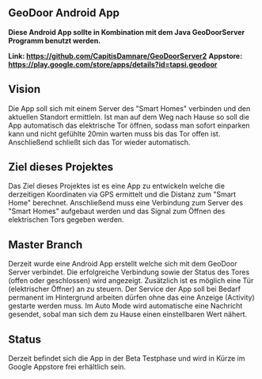 ## GeoDoor Android App

**Diese Android App sollte in Kombination mit dem Java GeoDoorServer Programm benutzt werden.**

**Link: https://github.com/CapitisDamnare/GeoDoorServer2**
**Appstore: https://play.google.com/store/apps/details?id=tapsi.geodoor**

## Vision
Die App soll sich mit einem Server des "Smart Homes" verbinden und den aktuellen Standort ermittleln.
Ist man auf dem Weg nach Hause so soll die App automatisch das elektrische Tor öffnen, sodass man sofort einparken kann und nicht
gefühlte 20min warten muss bis das Tor offen ist. Anschließend schließt sich das Tor wieder automatisch.

## Ziel dieses Projektes
Das Ziel dieses Projektes ist es eine App zu entwickeln welche die derzeitigen Koordinaten via GPS ermittelt und die Distanz
zum "Smart Home" berechnet. Anschließend muss eine Verbindung zum Server des "Smart Homes" aufgebaut werden und das Signal zum Öffnen
des elektrischen Tors gegeben werden.

## Master Branch
Derzeit wurde eine Android App erstellt welche sich mit dem GeoDoor Server verbindet.
Die erfolgreiche Verbindung sowie der Status des Tores (offen oder geschlossen) wird angezeigt.
Zusätzlich ist es möglich eine Tür (elektrischer Öffner) an zu steuern.
Der Service der App soll bei Bedarf permanent im Hintergrund arbeiten dürfen ohne das eine Anzeige (Activity) gestarte werden muss.
Im Auto Mode wird automatische eine Nachricht gesendet, sobal man sich dem zu Hause einen einstellbaren Wert nähert.

## Status
Derzeit befindet sich die App in der Beta Testphase und wird in Kürze im Google Appstore frei erhältlich sein.
